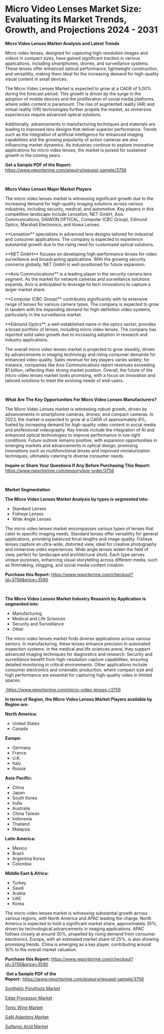 <p><h1>Micro Video Lenses Market Size: Evaluating its Market Trends, Growth, and Projections 2024 - 2031</h1></p><p><strong>Micro Video Lenses Market Analysis and Latest Trends</strong></p>
<p><p>Micro video lenses, designed for capturing high-resolution images and videos in compact sizes, have gained significant traction in various applications, including smartphones, drones, and surveillance systems. These lenses offer enhanced optical performance, lightweight construction, and versatility, making them ideal for the increasing demand for high-quality visual content in small devices.</p><p>The Micro Video Lenses Market is expected to grow at a CAGR of 5.00% during the forecast period. This growth is driven by the surge in the adoption of mobile devices and the proliferation of social media platforms, where video content is paramount. The rise of augmented reality (AR) and virtual reality (VR) technologies further propels the market, as immersive experiences require advanced optical solutions. </p><p>Additionally, advancements in manufacturing techniques and materials are leading to improved lens designs that deliver superior performance. Trends such as the integration of artificial intelligence for enhanced imaging capabilities and the growing popularity of action cameras are also influencing market dynamics. As industries continue to explore innovative applications for micro video lenses, the market is poised for sustained growth in the coming years.</p></p>
<p><strong>Get a Sample PDF of the Report:&nbsp;</strong> <a href="https://www.reportprime.com/enquiry/request-sample/3756">https://www.reportprime.com/enquiry/request-sample/3756</a></p>
<p>&nbsp;</p>
<p><strong>Micro Video Lenses Major Market Players</strong></p>
<p><p>The micro video lenses market is witnessing significant growth due to the increasing demand for high-quality imaging solutions across various industries, including security, medical, and automotive. Key players in this competitive landscape include Lensation, NET GmbH, Axis Communications, DAIWON OPTICAL, Computar (CBC Group), Edmund Optics, Marshall Electronics, and Kowa Lenses.</p><p>**Lensation** specializes in advanced lens designs tailored for industrial and consumer applications. The company is expected to experience substantial growth due to the rising need for customized optical solutions. </p><p>**NET GmbH** focuses on developing high-performance lenses for video surveillance and broadcasting applications. With the growing security concerns globally, NET GmbH is well-positioned for future expansion.</p><p>**Axis Communications** is a leading player in the security camera lens segment. As the market for network cameras and surveillance solutions expands, Axis is anticipated to leverage its tech innovations to capture a larger market share.</p><p>**Computar (CBC Group)** contributes significantly with its extensive range of lenses for various camera types. The company is expected to grow in tandem with the expanding demand for high-definition video systems, particularly in the surveillance market.</p><p>**Edmund Optics**, a well-established name in the optics sector, provides a broad portfolio of lenses, including micro video lenses. The company has reported solid sales growth due to increasing adoption in research and industry applications.</p><p>The overall micro video lenses market is projected to grow steadily, driven by advancements in imaging technology and rising consumer demands for enhanced video quality. Sales revenue for key players varies widely; for instance, companies like Axis Communications report revenues exceeding $1 billion, reflecting their strong market position. Overall, the future of the micro video lenses market looks promising, with a focus on innovation and tailored solutions to meet the evolving needs of end-users.</p></p>
<p>&nbsp;</p>
<p><strong>What Are The Key Opportunities For Micro Video Lenses Manufacturers?</strong></p>
<p><p>The Micro Video Lenses market is witnessing robust growth, driven by advancements in smartphone cameras, drones, and compact cameras. In 2023, the market is expected to grow at a CAGR of approximately 8%, fueled by increasing demand for high-quality video content in social media and professional videography. Key trends include the integration of AI and enhanced optical technologies to improve performance in low-light conditions. Future outlook remains positive, with expansion opportunities in emerging markets and advancements in optical design, promising innovations such as multifunctional lenses and improved miniaturization techniques, ultimately catering to diverse consumer needs.</p></p>
<p><strong>Inquire or Share Your Questions If Any Before Purchasing This Report:</strong> <a href="https://www.reportprime.com/enquiry/pre-order/3756">https://www.reportprime.com/enquiry/pre-order/3756</a></p>
<p>&nbsp;</p>
<p><strong>Market Segmentation</strong></p>
<p><strong>The Micro Video Lenses Market Analysis by types is segmented into:</strong></p>
<p><ul><li>Standard Lenses</li><li>Fisheye Lenses</li><li>Wide Angle Lenses</li></ul></p>
<p><p>The micro video lenses market encompasses various types of lenses that cater to specific imaging needs. Standard lenses offer versatility for general applications, providing balanced focal lengths and image quality. Fisheye lenses capture an ultra-wide, distorted view, ideal for creative photography and immersive video experiences. Wide angle lenses widen the field of view, perfect for landscape and architectural shots. Each type serves unique purposes, enhancing visual storytelling across different media, such as filmmaking, vlogging, and social media content creation.</p></p>
<p><strong>Purchase this Report:&nbsp;</strong><a href="https://www.reportprime.com/checkout?id=3756&price=3590">https://www.reportprime.com/checkout?id=3756&price=3590</a></p>
<p>&nbsp;</p>
<p><strong>The Micro Video Lenses Market Industry Research by Application is segmented into:</strong></p>
<p><ul><li>Manufacturing</li><li>Medical and Life Sciences</li><li>Security and Surveillance</li><li>Other</li></ul></p>
<p><p>The micro video lenses market finds diverse applications across various sectors. In manufacturing, these lenses enhance precision in automated inspection systems. In the medical and life sciences arena, they support advanced imaging techniques for diagnostics and research. Security and surveillance benefit from high-resolution capture capabilities, ensuring detailed monitoring in critical environments. Other applications include consumer electronics and cinematic production, where compact size and high performance are essential for capturing high-quality video in limited spaces.</p></p>
<p><a href="https://www.reportprime.com/micro-video-lenses-r3756">&nbsp;https://www.reportprime.com/micro-video-lenses-r3756</a></p>
<p><strong>In terms of Region, the Micro Video Lenses Market Players available by Region are:</strong></p>
<p>
    <p> <strong> North America: </strong>
        <ul>
            <li>United States</li>
            <li>Canada</li>
        </ul>
        </p> 
    <p> <strong> Europe: </strong>
        <ul>
            <li>Germany</li>
            <li>France</li>
            <li>U.K.</li>
            <li>Italy</li>
            <li>Russia</li>
        </ul>
        </p> 
    <p> <strong> Asia-Pacific: </strong>
        <ul>
            <li>China</li>
            <li>Japan</li>
            <li>South Korea</li>
            <li>India</li>
            <li>Australia</li>
            <li>China Taiwan</li>
            <li>Indonesia</li>
            <li>Thailand</li>
            <li>Malaysia</li>
        </ul>
        </p> 
    <p> <strong> Latin America: </strong>
        <ul>
            <li>Mexico</li>
            <li>Brazil</li>
            <li>Argentina Korea</li>
            <li>Colombia</li>
        </ul>
        </p> 
    <p> <strong> Middle East & Africa: </strong>
        <ul>
            <li>Turkey</li>
            <li>Saudi</li>
            <li>Arabia</li>
            <li>UAE</li>
            <li>Korea</li>
        </ul>
    </p>
    </p>
<p><p>The micro video lenses market is witnessing substantial growth across various regions, with North America and APAC leading the charge. North America is expected to hold a significant market share, approximately 35%, driven by technological advancements in imaging applications. APAC follows closely at around 30%, propelled by rising demand from consumer electronics. Europe, with an estimated market share of 25%, is also showing promising trends. China is emerging as a key player, contributing around 10% to the overall market valuation.</p></p>
<p><strong>Purchase this Report: </strong><a href="https://www.reportprime.com/checkout?id=3756&price=3590">https://www.reportprime.com/checkout?id=3756&price=3590</a></p>
<p>&nbsp;<strong>Get a Sample PDF of the Report:&nbsp;&nbsp;</strong><a href="https://www.reportprime.com/enquiry/request-sample/3756">https://www.reportprime.com/enquiry/request-sample/3756</a></p>
<p><strong></strong></p>
<p><p><a href="https://issuu.com/reportprime-2/docs/synthetic-polythiols-market-size-20_a915d6c102059b">Synthetic Polythiols Market</a></p><p><a href="https://github.com/lylyparadise/Market-Research-Report-List-5/blob/main/edge-processor-market.md">Edge Processor Market</a></p><p><a href="https://www.linkedin.com/pulse/mapping-tonic-wine-market-trends-challenges-breakthroughs-2024-e5fkf?trackingId=YQ5FM0ngRGiHKXdfeaYTXw%3D%3D">Tonic Wine Market</a></p><p><a href="https://issuu.com/reportprime-2/docs/gan-adapters-market-size-2030.pptx_82acc1a6a102de">GaN Adapters Market</a></p><p><a href="https://www.linkedin.com/pulse/future-sulfamic-acid-market-global-forecast-trends-2024-2031-qtbic?trackingId=6vFkaFQwQ5aOz06kwjYQ3g%3D%3D">Sulfamic Acid Market</a></p></p>